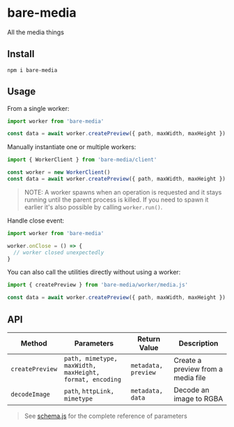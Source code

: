 # bare-media

All the media things

## Install

```
npm i bare-media
```

## Usage

From a single worker:

```js
import worker from 'bare-media'

const data = await worker.createPreview({ path, maxWidth, maxHeight })
```

Manually instantiate one or multiple workers:

```js
import { WorkerClient } from 'bare-media/client'

const worker = new WorkerClient()
const data = await worker.createPreview({ path, maxWidth, maxHeight })
```

> NOTE: A worker spawns when an operation is requested and it stays running until the parent process is killed. If you need to spawn it earlier it's also possible by calling `worker.run()`. 

Handle close event:

```js
import worker from 'bare-media'

worker.onClose = () => {
  // worker closed unexpectedly
}

```

You can also call the utilities directly without using a worker:

```js
import { createPreview } from 'bare-media/worker/media.js'

const data = await worker.createPreview({ path, maxWidth, maxHeight })
```

## API

| Method              | Parameters                                              | Return Value        | Description
|---------------------|---------------------------------------------------------|---------------------|----------------------------------------
| `createPreview`     | `path, mimetype, maxWidth, maxHeight, format, encoding` | `metadata, preview` | Create a preview from a media file
| `decodeImage`       | `path`, `httpLink, mimetype`                            | `metadata, data`    | Decode an image to RGBA

> See [schema.js](shared/spec/schema.js) for the complete reference of parameters
